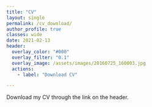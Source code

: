 ```yaml
---
title: "CV"
layout: single
permalink: /cv_download/
author_profile: true
classes: wide
date: 2021-02-13
header:
  overlay_color: "#000"
  overlay_filter: "0.1"
  overlay_image: /assets/images/20160725_160003.jpg
  actions:
    - label: "Download CV"

---
```


Download my CV through the link on the header.
